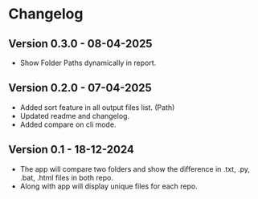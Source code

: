 # Changelog
## Version 0.3.0 - 08-04-2025
- Show Folder Paths dynamically in report.
## Version 0.2.0 - 07-04-2025
- Added sort feature in all output files list. (Path)
- Updated readme and changelog.
- Added compare on cli mode.
## Version 0.1 - 18-12-2024
- The app will compare two folders and show the difference in .txt, .py, .bat, .html files in both repo.
- Along with app will display unique files for each repo.